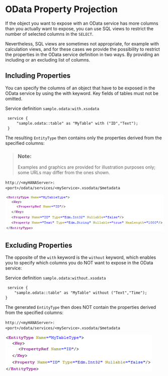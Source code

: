 <!-- loio471609f56e354fe1b8f8e65b183202fa -->

# OData Property Projection

If the object you want to expose with an OData service has more columns than you actually want to expose, you can use SQL views to restrict the number of selected columns in the `SELECT`.

Nevertheless, SQL views are sometimes not appropriate, for example with calculation views, and for these cases we provide the possibility to restrict the properties in the OData service definition in two ways. By providing an including or an excluding list of columns.



<a name="loio471609f56e354fe1b8f8e65b183202fa__section_N1001D_N1000E_N10001"/>

## Including Properties

You can specify the columns of an object that have to be exposed in the OData service by using the with keyword. Key fields of tables must not be omitted.

Service definition `sample.odata:with.xsodata`

```
 service {
	 "sample.odata::table" as "MyTable" with ("ID","Text");
 }  
```

The resulting `EntityType` then contains only the properties derived from the specified columns:

> ### Note:  
> Examples and graphics are provided for illustration purposes only; some URLs may differ from the ones shown.

 `http://<myHANAServer>:<port>/odata/services/<myService>.xsodata/$metadata`

![XS_examples_proj_with](images/XS_examples_proj_with_037a483.png)



<a name="loio471609f56e354fe1b8f8e65b183202fa__section_N10045_N1000E_N10001"/>

## Excluding Properties

The opposite of the `with` keyword is the `without` keyword, which enables you to specify which columns you do NOT want to expose in the OData service:

Service definition `sample.odata:without.xsodata`

```
 service { 
	"sample.odata::table" as "MyTable" without ("Text","Time"); 
}  
```

The generated `EntityType` then does NOT contain the properties derived from the specified columns:

 `http://<myHANAServer>:<port>/odata/services/<myService>.xsodata/$metadata` 

![XS_examples_proj_without](images/XS_examples_proj_without_62f807b.png)

